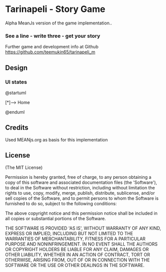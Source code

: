 
# Tarinapeli - Story Game

Alpha MeanJs version of the game implementation..
### See a line - write three  - get your story


Further game and development info at Github  https://github.com/teemukin65/tarinapeli_m

## Design
### UI states

@startuml

[*]--> Home


@enduml


## Credits
Used MEANjs.org as basis for this implementation

## License
(The MIT License)

Permission is hereby granted, free of charge, to any person obtaining
a copy of this software and associated documentation files (the
'Software'), to deal in the Software without restriction, including
without limitation the rights to use, copy, modify, merge, publish,
distribute, sublicense, and/or sell copies of the Software, and to
permit persons to whom the Software is furnished to do so, subject to
the following conditions:

The above copyright notice and this permission notice shall be
included in all copies or substantial portions of the Software.

THE SOFTWARE IS PROVIDED 'AS IS', WITHOUT WARRANTY OF ANY KIND,
EXPRESS OR IMPLIED, INCLUDING BUT NOT LIMITED TO THE WARRANTIES OF
MERCHANTABILITY, FITNESS FOR A PARTICULAR PURPOSE AND NONINFRINGEMENT.
IN NO EVENT SHALL THE AUTHORS OR COPYRIGHT HOLDERS BE LIABLE FOR ANY
CLAIM, DAMAGES OR OTHER LIABILITY, WHETHER IN AN ACTION OF CONTRACT,
TORT OR OTHERWISE, ARISING FROM, OUT OF OR IN CONNECTION WITH THE
SOFTWARE OR THE USE OR OTHER DEALINGS IN THE SOFTWARE.
